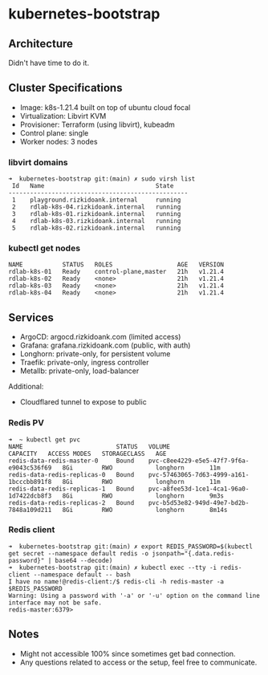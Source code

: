 # kubernetes-bootstrap

## Architecture
Didn't have time to do it.

## Cluster Specifications
- Image: k8s-1.21.4 built on top of ubuntu cloud focal
- Virtualization: Libvirt KVM
- Provisioner: Terraform (using libvirt), kubeadm
- Control plane: single
- Worker nodes: 3 nodes

### libvirt domains
```
➜  kubernetes-bootstrap git:(main) ✗ sudo virsh list
 Id   Name                               State
--------------------------------------------------
 1    playground.rizkidoank.internal     running
 2    rdlab-k8s-04.rizkidoank.internal   running
 3    rdlab-k8s-01.rizkidoank.internal   running
 4    rdlab-k8s-03.rizkidoank.internal   running
 5    rdlab-k8s-02.rizkidoank.internal   running
 ```

### kubectl get nodes
```
NAME           STATUS   ROLES                  AGE   VERSION
rdlab-k8s-01   Ready    control-plane,master   21h   v1.21.4
rdlab-k8s-02   Ready    <none>                 21h   v1.21.4
rdlab-k8s-03   Ready    <none>                 21h   v1.21.4
rdlab-k8s-04   Ready    <none>                 21h   v1.21.4
```

## Services
- ArgoCD: argocd.rizkidoank.com (limited access)
- Grafana: grafana.rizkidoank.com (public, with auth)
- Longhorn: private-only, for persistent volume
- Traefik: private-only, ingress controller
- Metallb: private-only, load-balancer

Additional:
- Cloudflared tunnel to expose to public

### Redis PV
```
➜  ~ kubectl get pvc
NAME                          STATUS   VOLUME                                     CAPACITY   ACCESS MODES   STORAGECLASS   AGE
redis-data-redis-master-0     Bound    pvc-c8ee4229-e5e5-47f7-9f6a-e9043c536f69   8Gi        RWO            longhorn       11m
redis-data-redis-replicas-0   Bound    pvc-57463065-7d63-4999-a161-1bcccbb891f8   8Gi        RWO            longhorn       11m
redis-data-redis-replicas-1   Bound    pvc-a8fee53d-1ce1-4ca1-96a0-1d7422dcb8f3   8Gi        RWO            longhorn       9m3s
redis-data-redis-replicas-2   Bound    pvc-b5d53e82-949d-49e7-bd2b-7848a109d211   8Gi        RWO            longhorn       8m14s
```

### Redis client
```
➜  kubernetes-bootstrap git:(main) ✗ export REDIS_PASSWORD=$(kubectl get secret --namespace default redis -o jsonpath="{.data.redis-password}" | base64 --decode)
➜  kubernetes-bootstrap git:(main) ✗ kubectl exec --tty -i redis-client --namespace default -- bash                                                              
I have no name!@redis-client:/$ redis-cli -h redis-master -a $REDIS_PASSWORD
Warning: Using a password with '-a' or '-u' option on the command line interface may not be safe.
redis-master:6379>
```

## Notes
- Might not accessible 100% since sometimes get bad connection.
- Any questions related to access or the setup, feel free to communicate.
